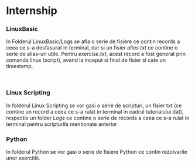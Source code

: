 # Internship
 
### LinuxBasic
In Folderul LinuxBasic/Logs se afla o serie de fisiere ce contin records a ceea
ce s-a desfasurat in terminal, dar si un fisier <i> alias.txt </i> ce contine 
o serie de alias-uri utile. Pentru <i>exercise.txt</i>, acest record a fost generat prin comanda linux (script),
avand la inceput si final de fisier si cate un timestamp.

<br>

### Linux Scripting
In folderul Linux Scripting se vor gasi o serie de scripturi, un fisier txt (ce contine un record a ceea ce s-a rulat in terminal in cadrul tutorialului dat),
respectiv un folder <i>Logs</i> ce contine 
o serie de records a ceea ce s-a rulat in terminal pentru scripturile mentionate anterior

### Python
In folderul Python se vor gasi o serie de fisiere Python ce contin rezolvarile unor exercitiii.
